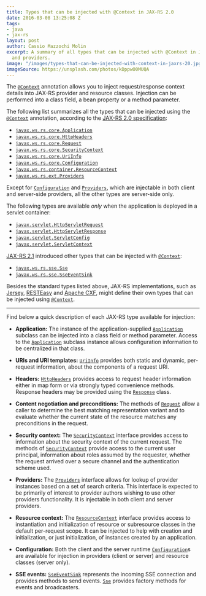 ```yaml
---
title: Types that can be injected with @Context in JAX-RS 2.0
date: 2016-03-08 13:25:08 Z
tags:
- java
- jax-rs
layout: post
author: Cassio Mazzochi Molin
excerpt: A summary of all types that can be injected with @Context in JAX-RS resources
  and providers.
image: "/images/types-that-can-be-injected-with-context-in-jaxrs-20.jpg"
imageSource: https://unsplash.com/photos/kDppwO0MUQA
---
```


The [`@Context`][1] annotation allows you to inject request/response context details into JAX-RS provider and resource classes. Injection can be performed into a class field, a bean property or a method parameter.

The following list summarizes all the types that can be injected using the [`@Context`][1] annotation, according to the [JAX-RS 2.0 specification][2]:

- [`javax.ws.rs.core.Application`][3]
- [`javax.ws.rs.core.HttpHeaders`][4]
- [`javax.ws.rs.core.Request`][5]
- [`javax.ws.rs.core.SecurityContext`][6]
- [`javax.ws.rs.core.UriInfo`][7]
- [`javax.ws.rs.core.Configuration`][8]
- [`javax.ws.rs.container.ResourceContext`][9]
- [`javax.ws.rs.ext.Providers`][10]

Except for [`Configuration`][8] and [`Providers`][10], which
are injectable in both client and server-side providers, all the other types are server-side only.

The following types are available *only* when the application is deployed in a servlet container:

- [`javax.servlet.HttpServletRequest`][11]
- [`javax.servlet.HttpServletResponse`][12]
- [`javax.servlet.ServletConfig`][13]
- [`javax.servlet.ServletContext`][14]

[JAX-RS 2.1][15] introduced other types that can be injected with [`@Context`][1]:

- [`javax.ws.rs.sse.Sse`][16]
- [`javax.ws.rs.sse.SseEventSink`][17]

Besides the standard types listed above, JAX-RS implementations, such as [Jersey][18], [RESTEasy][19] and [Apache CXF][20], might define their own types that can be injected using [`@Context`][1].

---

Find below a quick description of each JAX-RS type available for injection:

- **Application:** The instance of the application-supplied [`Application`][3] subclass can be injected into a class field or method parameter. Access to the [`Application`][3] subclass instance allows configuration information to be centralized in that class.

- **URIs and URI templates:** [`UriInfo`][7] provides both static and dynamic, per-request information, about the components of a request URI.

- **Headers:** [`HttpHeaders`][4] provides access to request header information either in map form or via strongly typed convenience methods. Response headers may be provided using the [`Response`][21] class.

- **Content negotiation and preconditions:** The methods of [`Request`][5] allow a caller to determine the best matching representation variant and to evaluate whether the current state of the resource matches any preconditions in the request.

- **Security context:** The [`SecurityContext`][6] interface provides access to information about the security context of the current request. The methods of [`SecurityContext`][6] provide access to the current user principal, information about roles assumed by the requester, whether the request arrived over a secure channel and the authentication scheme used.

- **Providers:** The [`Providers`][10] interface allows for lookup of provider instances based on a set of search criteria. This interface is expected to be primarily of interest to provider authors wishing to use other providers functionality. It is injectable in both client and server providers.

- **Resource context:** The [`ResourceContext`][9] interface provides access to instantiation and initialization of resource or subresource classes in the default per-request scope. It can be injected to help with creation and initialization, or just initialization, of instances created by an application.

- **Configuration:** Both the client and the server runtime [`Configuration`][8]s are available for injection in providers (client or server) and resource classes (server only).

- **SSE events:** [`SseEventSink`][17] represents the incoming SSE connection and provides methods to send events. [`Sse`][16] provides factory methods for events and broadcasters.


  [1]: https://javaee.github.io/javaee-spec/javadocs/javax/ws/rs/core/Context.html
  [2]: http://download.oracle.com/otn-pub/jcp/jaxrs-2_0-fr-eval-spec/jsr339-jaxrs-2.0-final-spec.pdf
  [3]: https://javaee.github.io/javaee-spec/javadocs/javax/ws/rs/core/Application.html
  [4]: https://javaee.github.io/javaee-spec/javadocs/javax/ws/rs/core/HttpHeaders.html
  [5]: https://javaee.github.io/javaee-spec/javadocs/javax/ws/rs/core/Request.html
  [6]: https://javaee.github.io/javaee-spec/javadocs/javax/ws/rs/core/SecurityContext.html
  [7]: https://javaee.github.io/javaee-spec/javadocs/javax/ws/rs/core/UriInfo.html
  [8]: https://javaee.github.io/javaee-spec/javadocs/javax/ws/rs/core/Configuration.html
  [9]: https://javaee.github.io/javaee-spec/javadocs/javax/ws/rs/container/ResourceContext.html
  [10]: https://javaee.github.io/javaee-spec/javadocs/javax/ws/rs/ext/Providers.html
  [11]: https://javaee.github.io/javaee-spec/javadocs/javax/servlet/http/HttpServletRequest.html
  [12]: https://javaee.github.io/javaee-spec/javadocs/javax/servlet/http/HttpServletResponse.html
  [13]: https://javaee.github.io/javaee-spec/javadocs/javax/servlet/ServletConfig.html
  [14]: https://javaee.github.io/javaee-spec/javadocs/javax/servlet/ServletContext.html
  [15]: http://download.oracle.com/otn-pub/jcp/jaxrs-2_1-pfd-spec/jaxrs-2_1-pfd-spec.pdf
  [16]: https://javaee.github.io/javaee-spec/javadocs/javax/ws/rs/sse/Sse.html
  [17]: https://javaee.github.io/javaee-spec/javadocs/javax/ws/rs/sse/SseEventSink.html
  [18]: https://jersey.github.io/
  [19]: http://resteasy.jboss.org/
  [20]: https://cxf.apache.org/
  [21]: https://javaee.github.io/javaee-spec/javadocs/javax/ws/rs/core/Response.html
